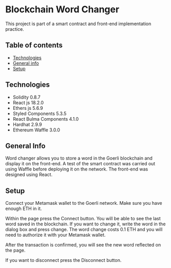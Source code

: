 # Blockchain Word Changer

This project is part of a smart contract and front-end implementation practice.

## Table of contents

* [Technologies](#technologies)
* [General info](#general-info)
* [Setup](#setup)

## Technologies

* Solidity 0.8.7
* React js 18.2.0
* Ethers js 5.6.9
* Styled Components 5.3.5
* React Bulma Components 4.1.0
* Hardhat 2.9.9
* Ethereum Waffle 3.0.0

## General Info

Word changer allows you to store a word in the Goerli blockchain and display it on the front-end. A test of the smart contract was carried out using Waffle before deploying it on the network. The front-end was designed using React.

## Setup

Connect your Metamask wallet to the Goerli network. Make sure you have enough ETH in it.

Within the page press the Connect button. You will be able to see the last word saved in the blockchain. If you want to change it, write the word in the dialog box and press change. The word change costs 0.1 ETH and you will need to authorize it with your Metamask wallet.

After the transaction is confirmed, you will see the new word reflected on the page.

If you want to disconnect press the Disconnect button.
